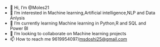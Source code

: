 - 👋 Hi, I’m @Moles21
- 👀 I’m interested in Machine learning,Artificial intelligence,NLP and Data Anlysis
- 🌱 I’m currently learning Machine learning in Python,R and SQL and Power BI
- 💞️ I’m looking to collaborate on Machine learning projects
- 📫 How to reach me 9619954097/msdoshi25@gmail.com

<!---
Moles21/Moles21 is a ✨ special ✨ repository because its `README.md` (this file) appears on your GitHub profile.
You can click the Preview link to take a look at your changes.
--->
